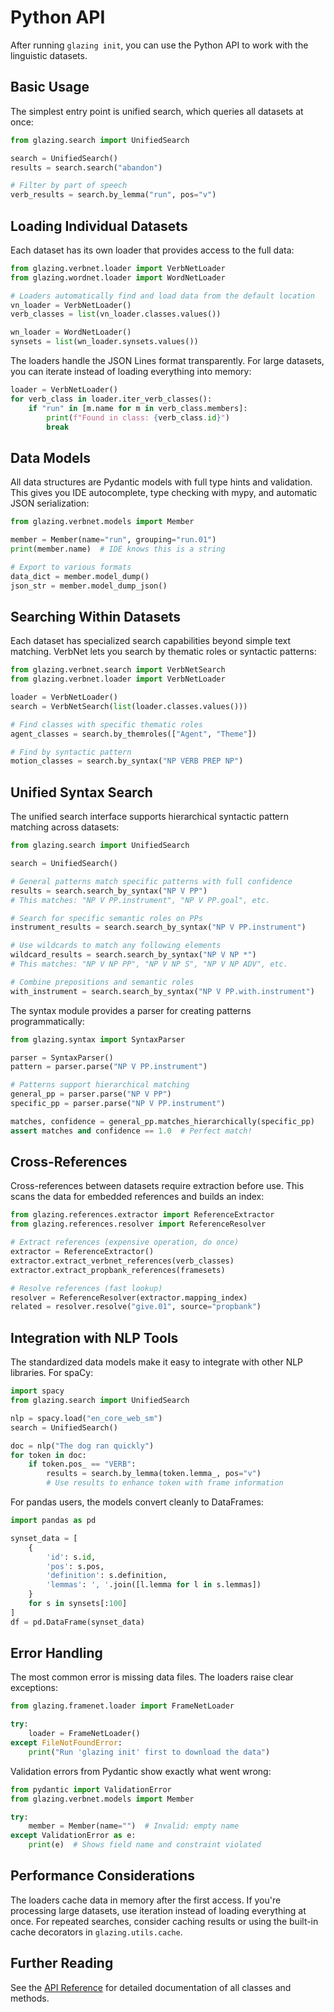 # Python API

After running `glazing init`, you can use the Python API to work with the linguistic datasets.

## Basic Usage

The simplest entry point is unified search, which queries all datasets at once:

```python
from glazing.search import UnifiedSearch

search = UnifiedSearch()
results = search.search("abandon")

# Filter by part of speech
verb_results = search.by_lemma("run", pos="v")
```

## Loading Individual Datasets

Each dataset has its own loader that provides access to the full data:

```python
from glazing.verbnet.loader import VerbNetLoader
from glazing.wordnet.loader import WordNetLoader

# Loaders automatically find and load data from the default location
vn_loader = VerbNetLoader()
verb_classes = list(vn_loader.classes.values())

wn_loader = WordNetLoader()
synsets = list(wn_loader.synsets.values())
```

The loaders handle the JSON Lines format transparently. For large datasets, you can iterate instead of loading everything into memory:

```python
loader = VerbNetLoader()
for verb_class in loader.iter_verb_classes():
    if "run" in [m.name for m in verb_class.members]:
        print(f"Found in class: {verb_class.id}")
        break
```

## Data Models

All data structures are Pydantic models with full type hints and validation. This gives you IDE autocomplete, type checking with mypy, and automatic JSON serialization:

```python
from glazing.verbnet.models import Member

member = Member(name="run", grouping="run.01")
print(member.name)  # IDE knows this is a string

# Export to various formats
data_dict = member.model_dump()
json_str = member.model_dump_json()
```

## Searching Within Datasets

Each dataset has specialized search capabilities beyond simple text matching. VerbNet lets you search by thematic roles or syntactic patterns:

```python
from glazing.verbnet.search import VerbNetSearch
from glazing.verbnet.loader import VerbNetLoader

loader = VerbNetLoader()
search = VerbNetSearch(list(loader.classes.values()))

# Find classes with specific thematic roles
agent_classes = search.by_themroles(["Agent", "Theme"])

# Find by syntactic pattern
motion_classes = search.by_syntax("NP VERB PREP NP")
```

## Unified Syntax Search

The unified search interface supports hierarchical syntactic pattern matching across datasets:

```python
from glazing.search import UnifiedSearch

search = UnifiedSearch()

# General patterns match specific patterns with full confidence
results = search.search_by_syntax("NP V PP")
# This matches: "NP V PP.instrument", "NP V PP.goal", etc.

# Search for specific semantic roles on PPs
instrument_results = search.search_by_syntax("NP V PP.instrument")

# Use wildcards to match any following elements
wildcard_results = search.search_by_syntax("NP V NP *")
# This matches: "NP V NP PP", "NP V NP S", "NP V NP ADV", etc.

# Combine prepositions and semantic roles
with_instrument = search.search_by_syntax("NP V PP.with.instrument")
```

The syntax module provides a parser for creating patterns programmatically:

```python
from glazing.syntax import SyntaxParser

parser = SyntaxParser()
pattern = parser.parse("NP V PP.instrument")

# Patterns support hierarchical matching
general_pp = parser.parse("NP V PP")
specific_pp = parser.parse("NP V PP.instrument")

matches, confidence = general_pp.matches_hierarchically(specific_pp)
assert matches and confidence == 1.0  # Perfect match!
```

## Cross-References

Cross-references between datasets require extraction before use. This scans the data for embedded references and builds an index:

```python
from glazing.references.extractor import ReferenceExtractor
from glazing.references.resolver import ReferenceResolver

# Extract references (expensive operation, do once)
extractor = ReferenceExtractor()
extractor.extract_verbnet_references(verb_classes)
extractor.extract_propbank_references(framesets)

# Resolve references (fast lookup)
resolver = ReferenceResolver(extractor.mapping_index)
related = resolver.resolve("give.01", source="propbank")
```

## Integration with NLP Tools

The standardized data models make it easy to integrate with other NLP libraries. For spaCy:

```python
import spacy
from glazing.search import UnifiedSearch

nlp = spacy.load("en_core_web_sm")
search = UnifiedSearch()

doc = nlp("The dog ran quickly")
for token in doc:
    if token.pos_ == "VERB":
        results = search.by_lemma(token.lemma_, pos="v")
        # Use results to enhance token with frame information
```

For pandas users, the models convert cleanly to DataFrames:

```python
import pandas as pd

synset_data = [
    {
        'id': s.id,
        'pos': s.pos,
        'definition': s.definition,
        'lemmas': ', '.join([l.lemma for l in s.lemmas])
    }
    for s in synsets[:100]
]
df = pd.DataFrame(synset_data)
```

## Error Handling

The most common error is missing data files. The loaders raise clear exceptions:

```python
from glazing.framenet.loader import FrameNetLoader

try:
    loader = FrameNetLoader()
except FileNotFoundError:
    print("Run 'glazing init' first to download the data")
```

Validation errors from Pydantic show exactly what went wrong:

```python
from pydantic import ValidationError
from glazing.verbnet.models import Member

try:
    member = Member(name="")  # Invalid: empty name
except ValidationError as e:
    print(e)  # Shows field name and constraint violated
```

## Performance Considerations

The loaders cache data in memory after the first access. If you're processing large datasets, use iteration instead of loading everything at once. For repeated searches, consider caching results or using the built-in cache decorators in `glazing.utils.cache`.

## Further Reading

See the [API Reference](../api/index.md) for detailed documentation of all classes and methods.
